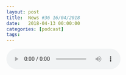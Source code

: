 ```yaml
---
layout: post
title:  News #36 16/04/2018
date:   2018-04-13 00:00:00
categories: [podcast]
tags:
---
```

<audio src='http://feeds.soundcloud.com/stream/430819890-la-bulle-crypto-news-36-16042018.mp3' autoplay='false' controls='true' />

News #36 16/04/2018

Des questions à propos de l’épisode ? On a dit une bêtise ? Envie de partager et d’échanger ?
Rejoins nous sur notre Discord (https://discord.gg/TY2S8)  communauté Telegram (https://t.me/joinchat/BPCby0LDFPYTUhYNDlILVg) ou par Twitter @labullecrypto.

Rejoignez nous au Salon de la Crypto, le 12 Mai à Montréal !
https://www.eventbrite.ca/e/salon-de-la-crypto-montreal-tickets-43198477810

Newsletter: Ta dose crypto
medium.com/r/?url=http%3A%2F%2Feepurl.com%2FdkBqXv

ÉPISODE SPONSORISÉ PAR:
OSEDEA: https://osedea.com/labulle
Merci de soutenir La Bulle Crypto !

Youtube https://goo.gl/X4q3gt
Twitter twitter.com/labullecrypto 
RSS feeds.feedburner.com/labullecrypto
Telegram t.me/joinchat/BPCby0LDFPYTUhYNDlILVg
Soundcloud @la-bulle-crypto
iTunes itunes.apple.com/fr/podcast/la-bulle/id1281121446
Discord https://discord.gg/mgvXb8m

La Bulle Crypto est un podcast purement information à propos de l’univers des crypto b  monnaies. Toutes les information fournies durant cette épisode NE SONT PAS À PRENDRE COMME DES CONSEIL D’INVESTISSEMENT. La Bulle Crypto ne fournit pas de conseils d'investissement. 

LISTING

Blockbid.io 


MEETUP
 
NYCoin meetup dans les bureau de ebay 
https://www.meetup.com/fr-FR/Tech-NYC-Discussion-and-Future-technology/events/247931964/ 


FORK

release de 2 millions de coin pour odyssey 
https://www.reddit.com/r/OdysseyOCN/comments/89hmaa/2_april_9_april_2018_weekly_discussion_important/ 


GENERAL


Debut de la mise au enchère pour sia coin 
https://twitter.com/SiaTechHQ/status/982034653925265408 
https://siafunds.tech/

Lancement du mainnet de ethorse
https://medium.com/@ethorse/ethorse-project-update-april-11-2018-80af697c7631 

L’algorithme change pour rupee
https://medium.com/rupeeblockchainblog/team-update-1-b6334fa1fda6 

Le lancement des insciption pour Infinity economics
https://twitter.com/XIN_Foundation/status/976400854373847040 

Ce que dit reddit: Maidsafe
